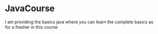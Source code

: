 # JavaCourse
I am providing the basics java where you can learn the complete basics as for a fresher in this course
